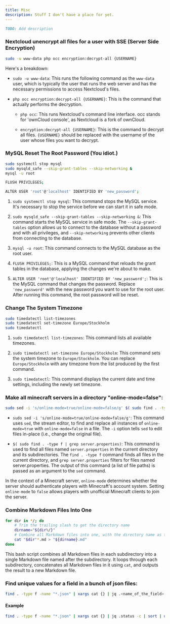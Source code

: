 ```yaml
---
title: Misc
description: Stuff I don't have a place for yet.
---
```

```md
TODO: Add description
```

### Nextcloud unencrypt all files for a user with SSE (Server Side Encryption)
```bash
sudo -u www-data php occ encryption:decrypt-all {USERNAME}
```
Here's a breakdown:

- `sudo -u www-data`: This runs the following command as the `www-data` user, which is typically the user that runs the web server and has the necessary permissions to access Nextcloud's files.

- `php occ encryption:decrypt-all {USERNAME}`: This is the command that actually performs the decryption.

  - `php occ`: This runs Nextcloud's command line interface. occ stands for 'ownCloud console', as Nextcloud is a fork of ownCloud.

  - `encryption:decrypt-all {USERNAME}`: This is the command to decrypt all files. `{USERNAME}` should be replaced with the username of the user whose files you want to decrypt.

### MySQL Reset The Root Password (You idiot.)
```bash
sudo systemctl stop mysql
sudo mysqld_safe --skip-grant-tables --skip-networking &
mysql -u root

FLUSH PRIVILEGES;

ALTER USER 'root'@'localhost' IDENTIFIED BY 'new_password';
```
1. `sudo systemctl stop mysql`: This command stops the MySQL service. It's necessary to stop the service before we can start it in safe mode.

2. `sudo mysqld_safe --skip-grant-tables --skip-networking &`: This command starts the MySQL service in safe mode. The `--skip-grant-tables` option allows us to connect to the database without a password and with all privileges, and `--skip-networking` prevents other clients from connecting to the database.

3. `mysql -u root`: This command connects to the MySQL database as the root user.

4. `FLUSH PRIVILEGES;`: This is a MySQL command that reloads the grant tables in the database, applying the changes we're about to make.

5. `ALTER USER 'root'@'localhost' IDENTIFIED BY 'new_password';`: This is the MySQL command that changes the password. Replace `'new_password'` with the new password you want to use for the root user. After running this command, the root password will be reset.

### Change The System Timezone
```bash
sudo timedatectl list-timezones
sudo timedatectl set-timezone Europe/Stockholm
sudo timedatectl
```
1. `sudo timedatectl list-timezones`: This command lists all available timezones.

2. `sudo timedatectl set-timezone Europe/Stockholm`: This command sets the system timezone to `Europe/Stockholm`. You can replace `Europe/Stockholm` with any timezone from the list produced by the first command.

3. `sudo timedatectl`: This command displays the current date and time settings, including the newly set timezone.

### Make all minecraft servers in a directory "online-mode=false":
```bash
sudo sed -i 's/online-mode=true/online-mode=false/g' $( sudo find . -type f | grep server.properties)
```
- `sudo sed -i 's/online-mode=true/online-mode=false/g'`: This command uses `sed`, the stream editor, to find and replace all instances of `online-mode=true` with `online-mode=false` in a file. The `-i` option tells `sed` to edit files in-place (i.e., change the original file).

- `$( sudo find . -type f | grep server.properties)`: This command is used to find all files named `server.properties` in the current directory and its subdirectories. The `find . -type f` command finds all files in the current directory, and `grep server.properties` filters for files named server.properties. The output of this command (a list of file paths) is passed as an argument to the `sed` command.

In the context of a Minecraft server, `online-mode` determines whether the server should authenticate players with Minecraft's account system. Setting `online-mode` to `false` allows players with unofficial Minecraft clients to join the server.

### Combine Markdown Files Into One
```bash
for dir in */; do
    # Trim the trailing slash to get the directory name
    dirname="${dir%/}"
    # Combine all Markdown files into one, with the directory name as the filename
    cat "$dir"*.md > "${dirname}.md"
done
```
This bash script combines all Markdown files in each subdirectory into a single Markdown file named after the subdirectory. It loops through each subdirectory, concatenates all Markdown files in it using `cat`, and outputs the result to a new Markdown file.

### Find unique values for a field in a bunch of json files:
```bash
find . -type f -name "*.json" | xargs cat {} | jq .<name_of_the_field> -c | sort | uniq
```

#### Example
```bash
find . -type f -name "*.json" | xargs cat {} | jq .status -c | sort | uniq
```